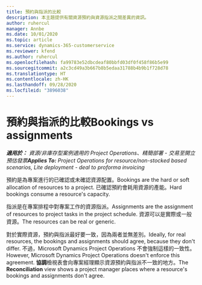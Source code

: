 ```yaml
---
title: 預約與指派的比較
description: 本主題提供有關資源預約與資源指派之間差異的資訊。
author: ruhercul
manager: Annbe
ms.date: 10/01/2020
ms.topic: article
ms.service: dynamics-365-customerservice
ms.reviewer: kfend
ms.author: ruhercul
ms.openlocfilehash: fa99783e52dbcdeaf80bbfd03df0f458f86b5e99
ms.sourcegitcommit: a2c3cd49a3b667b8b5edaa31788b4b9b1f728d78
ms.translationtype: HT
ms.contentlocale: zh-HK
ms.lasthandoff: 09/28/2020
ms.locfileid: "3896038"
---
```

# <a name="bookings-vs-assignments"></a><span data-ttu-id="2ab21-103">預約與指派的比較</span><span class="sxs-lookup"><span data-stu-id="2ab21-103">Bookings vs assignments</span></span>

<span data-ttu-id="2ab21-104">_**適用於：** 資源/非庫存型案例適用的 Project Operations、精簡部署 - 交易至開立預估發票_</span><span class="sxs-lookup"><span data-stu-id="2ab21-104">_**Applies To:** Project Operations for resource/non-stocked based scenarios, Lite deployment - deal to proforma invoicing_</span></span>

<span data-ttu-id="2ab21-105">預約是為專案進行的已確認或未確認資源配置。</span><span class="sxs-lookup"><span data-stu-id="2ab21-105">Bookings are the hard or soft allocation of resources to a project.</span></span> <span data-ttu-id="2ab21-106">已確認預約會耗用資源的產能。</span><span class="sxs-lookup"><span data-stu-id="2ab21-106">Hard bookings consume a resource's capacity.</span></span> 

<span data-ttu-id="2ab21-107">指派是在專案排程中對專案工作的資源指派。</span><span class="sxs-lookup"><span data-stu-id="2ab21-107">Assignments are the assignment of resources to project tasks in the project schedule.</span></span> <span data-ttu-id="2ab21-108">資源可以是實際或一般資源。</span><span class="sxs-lookup"><span data-stu-id="2ab21-108">The resources can be real or generic.</span></span> 

<span data-ttu-id="2ab21-109">對於實際資源，預約與指派最好要一致，因為兩者並無差別。</span><span class="sxs-lookup"><span data-stu-id="2ab21-109">Ideally, for real resources, the bookings and assignments should agree, because they don't differ.</span></span> <span data-ttu-id="2ab21-110">不過，Microsoft Dynamics Project Operations 不會強制這樣的一致性。</span><span class="sxs-lookup"><span data-stu-id="2ab21-110">However, Microsoft Dynamics Project Operations doesn't enforce this agreement.</span></span> <span data-ttu-id="2ab21-111">**協調**檢視表會向專案經理顯示資源預約與指派不一致的地方。</span><span class="sxs-lookup"><span data-stu-id="2ab21-111">The **Reconciliation** view shows a project manager places where a resource's bookings and assignments don't agree.</span></span>
